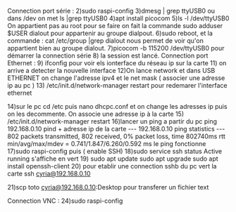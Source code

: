 Connection port série : 
2)sudo raspi-config
3)dmesg | grep ttyUSB0 ou dans /dev on met ls |grep ttyUSB0
4)apt install picocom
5)ls  -l  /dev/ttyUSB0 
On appartient pas au root  pour se faire on fait la commande  sudo adduser $USER dialout pour appartenir au groupe dialpout.
6)sudo reboot, et la commande : cat /etc/group |grep dialout 
nous permet de voir qu'on appartient bien au groupe dialout.
7)picocom  -b  115200  /dev/ttyUSB0 pour démarrer la connection série
8) la session est lancé.
Connection port Ethernet : 
9) ifconfig pour voir els ionterface du réseau ip sur la carte 
11) on arrive a detecter la nouvelle interface 
12)On lance network et dans USB ETHERNET on change l'adresse ipv4 et le net mask ( associer une adresse ip au pc ) 
13) /etc/init.d/network-manager  restart pour redemarer l'interface ethernet 

14)sur le pc cd /etc puis nano dhcpc.conf et on change les adresses ip puis on les decommente.
On associe une adresse ip à la carte 
15) /etc/init.d/network-manager  restart
16)lancer un ping a partir du pc 
ping 192.168.0.10
pind + adresse ip de la carte 
--- 192.168.0.10 ping statistics ---
802 packets transmitted, 802 received, 0% packet loss, time 802740ms
rtt min/avg/max/mdev = 0.741/1.847/6.260/0.592 ms
 le ping fonctionne
17)sudo raspi-config puis ( enable SSH) 
18)sudo service ssh status
Active running s'affiche en vert 
19)
  sudo apt update 
  sudo apt upgrade 
  sudo apt install openssh-client 
20)
pour etablir une connection sshb du pc vert la carte 
ssh cyria@192.168.0.10
  
21)scp toto cyria@192.168.0.10:Desktop
pour transferer un fichier text

Connection VNC : 
24)sudo raspi-config
